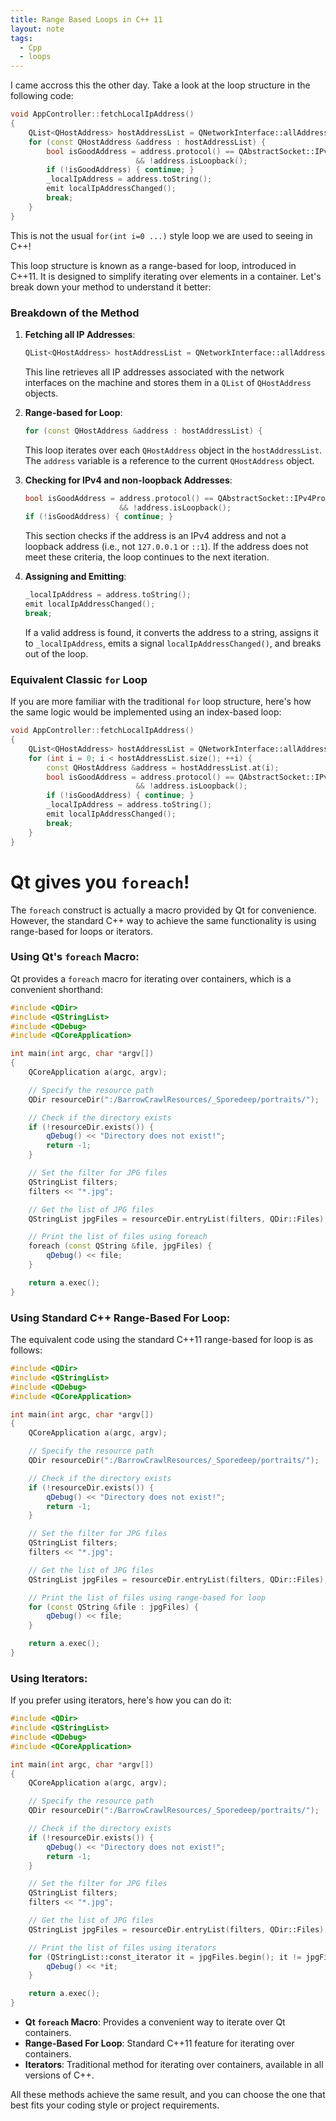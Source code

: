 ```yaml
---
title: Range Based Loops in C++ 11
layout: note
tags:
  - Cpp
  - loops
---
```


I came accross this the other day.
Take a look at the loop structure in the following code:

```cpp
void AppController::fetchLocalIpAddress()
{
    QList<QHostAddress> hostAddressList = QNetworkInterface::allAddresses();
    for (const QHostAddress &address : hostAddressList) {
        bool isGoodAddress = address.protocol() == QAbstractSocket::IPv4Protocol
                            && !address.isLoopback();
        if (!isGoodAddress) { continue; }
        _localIpAddress = address.toString();
        emit localIpAddressChanged();
        break;
    }
}
```

This is not the usual `for(int i=0 ...)` style loop we are used to seeing in C++!

This loop structure is known as a range-based for loop, introduced in C++11. It is designed to simplify iterating over elements in a container. Let's break down your method to understand it better:

### Breakdown of the Method

1. **Fetching all IP Addresses**: 
   ```cpp
   QList<QHostAddress> hostAddressList = QNetworkInterface::allAddresses();
   ```
   This line retrieves all IP addresses associated with the network interfaces on the machine and stores them in a `QList` of `QHostAddress` objects.

2. **Range-based for Loop**:
   ```cpp
   for (const QHostAddress &address : hostAddressList) {
   ```
   This loop iterates over each `QHostAddress` object in the `hostAddressList`. The `address` variable is a reference to the current `QHostAddress` object.

3. **Checking for IPv4 and non-loopback Addresses**:
   ```cpp
   bool isGoodAddress = address.protocol() == QAbstractSocket::IPv4Protocol
                        && !address.isLoopback();
   if (!isGoodAddress) { continue; }
   ```
   This section checks if the address is an IPv4 address and not a loopback address (i.e., not `127.0.0.1` or `::1`). If the address does not meet these criteria, the loop continues to the next iteration.

4. **Assigning and Emitting**:
   ```cpp
   _localIpAddress = address.toString();
   emit localIpAddressChanged();
   break;
   ```
   If a valid address is found, it converts the address to a string, assigns it to `_localIpAddress`, emits a signal `localIpAddressChanged()`, and breaks out of the loop.

### Equivalent Classic `for` Loop

If you are more familiar with the traditional `for` loop structure, here's how the same logic would be implemented using an index-based loop:

```cpp
void AppController::fetchLocalIpAddress()
{
    QList<QHostAddress> hostAddressList = QNetworkInterface::allAddresses();
    for (int i = 0; i < hostAddressList.size(); ++i) {
        const QHostAddress &address = hostAddressList.at(i);
        bool isGoodAddress = address.protocol() == QAbstractSocket::IPv4Protocol
                            && !address.isLoopback();
        if (!isGoodAddress) { continue; }
        _localIpAddress = address.toString();
        emit localIpAddressChanged();
        break;
    }
}
```


# Qt gives you `foreach`!

The `foreach` construct is actually a macro provided by Qt for convenience. However, the standard C++ way to achieve the same functionality is using range-based for loops or iterators.

### Using Qt's `foreach` Macro:
Qt provides a `foreach` macro for iterating over containers, which is a convenient shorthand:

```cpp
#include <QDir>
#include <QStringList>
#include <QDebug>
#include <QCoreApplication>

int main(int argc, char *argv[])
{
    QCoreApplication a(argc, argv);

    // Specify the resource path
    QDir resourceDir(":/BarrowCrawlResources/_Sporedeep/portraits/");

    // Check if the directory exists
    if (!resourceDir.exists()) {
        qDebug() << "Directory does not exist!";
        return -1;
    }

    // Set the filter for JPG files
    QStringList filters;
    filters << "*.jpg";

    // Get the list of JPG files
    QStringList jpgFiles = resourceDir.entryList(filters, QDir::Files);

    // Print the list of files using foreach
    foreach (const QString &file, jpgFiles) {
        qDebug() << file;
    }

    return a.exec();
}
```

### Using Standard C++ Range-Based For Loop:
The equivalent code using the standard C++11 range-based for loop is as follows:

```cpp
#include <QDir>
#include <QStringList>
#include <QDebug>
#include <QCoreApplication>

int main(int argc, char *argv[])
{
    QCoreApplication a(argc, argv);

    // Specify the resource path
    QDir resourceDir(":/BarrowCrawlResources/_Sporedeep/portraits/");

    // Check if the directory exists
    if (!resourceDir.exists()) {
        qDebug() << "Directory does not exist!";
        return -1;
    }

    // Set the filter for JPG files
    QStringList filters;
    filters << "*.jpg";

    // Get the list of JPG files
    QStringList jpgFiles = resourceDir.entryList(filters, QDir::Files);

    // Print the list of files using range-based for loop
    for (const QString &file : jpgFiles) {
        qDebug() << file;
    }

    return a.exec();
}
```

### Using Iterators:
If you prefer using iterators, here's how you can do it:

```cpp
#include <QDir>
#include <QStringList>
#include <QDebug>
#include <QCoreApplication>

int main(int argc, char *argv[])
{
    QCoreApplication a(argc, argv);

    // Specify the resource path
    QDir resourceDir(":/BarrowCrawlResources/_Sporedeep/portraits/");

    // Check if the directory exists
    if (!resourceDir.exists()) {
        qDebug() << "Directory does not exist!";
        return -1;
    }

    // Set the filter for JPG files
    QStringList filters;
    filters << "*.jpg";

    // Get the list of JPG files
    QStringList jpgFiles = resourceDir.entryList(filters, QDir::Files);

    // Print the list of files using iterators
    for (QStringList::const_iterator it = jpgFiles.begin(); it != jpgFiles.end(); ++it) {
        qDebug() << *it;
    }

    return a.exec();
}
```

- **Qt `foreach` Macro**: Provides a convenient way to iterate over Qt containers.
- **Range-Based For Loop**: Standard C++11 feature for iterating over containers.
- **Iterators**: Traditional method for iterating over containers, available in all versions of C++. 

All these methods achieve the same result, and you can choose the one that best fits your coding style or project requirements.
